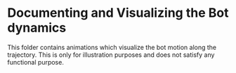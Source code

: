 # Documenting and Visualizing the Bot dynamics

This folder contains animations which visualize the bot motion along the trajectory. This is only for illustration purposes and does not satisfy any functional purpose.
